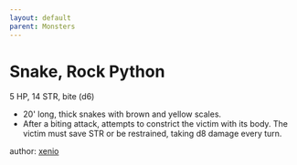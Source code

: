 ```yaml
---
layout: default
parent: Monsters
---
```

# Snake, Rock Python
5 HP, 14 STR, bite (d6)
-   20' long, thick snakes with brown and yellow scales.
-   After a biting attack, attempts to constrict the victim with its
    body. The victim must save STR or be restrained, taking d8 damage
    every turn. 

author: [xenio](https://xenioinabottle.blogspot.com)
